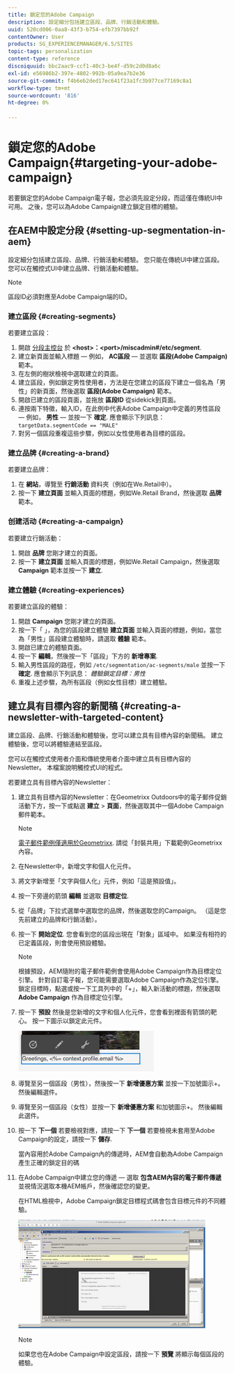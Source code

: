 ```yaml
---
title: 鎖定您的Adobe Campaign
description: 設定細分包括建立區段、品牌、行銷活動和體驗。
uuid: 520cd006-0aa8-43f3-b754-efb7397bb92f
contentOwner: User
products: SG_EXPERIENCEMANAGER/6.5/SITES
topic-tags: personalization
content-type: reference
discoiquuid: bbc2aac9-ccf1-40c3-be4f-d59c2d0d8a6c
exl-id: e56986b2-397e-4802-992b-05a9ea7b2e36
source-git-commit: f4b6eb2ded17ec641f23a1fc3b977ce77169c8a1
workflow-type: tm+mt
source-wordcount: '816'
ht-degree: 0%

---
```


# 鎖定您的Adobe Campaign{#targeting-your-adobe-campaign}

若要鎖定您的Adobe Campaign電子報，您必須先設定分段，而這僅在傳統UI中可用。 之後，您可以為Adobe Campaign建立鎖定目標的體驗。

## 在AEM中設定分段 {#setting-up-segmentation-in-aem}

設定細分包括建立區段、品牌、行銷活動和體驗。 您只能在傳統UI中建立區段。 您可以在觸控式UI中建立品牌、行銷活動和體驗。

>[!NOTE]
>
>區段ID必須對應至Adobe Campaign端的ID。

### 建立區段 {#creating-segments}

若要建立區段：

1. 開啟 [分段主控台](http://localhost:4502/miscadmin#/etc/segmentation) 於 **&lt;host>：&lt;port>/miscadmin#/etc/segment**.
1. 建立新頁面並輸入標題 — 例如， **AC區段**  — 並選取 **區段(Adobe Campaign)** 範本。
1. 在左側的樹狀檢視中選取建立的頁面。
1. 建立區段，例如鎖定男性使用者，方法是在您建立的區段下建立一個名為「男性」的新頁面，然後選取 **區段(Adobe Campaign)** 範本。
1. 開啟已建立的區段頁面，並拖放 **區段ID** 從sidekick到頁面。
1. 連按兩下特徵，輸入ID，在此例中代表Adobe Campaign中定義的男性區段 — 例如， **男性**  — 並按一下 **確定**. 應會顯示下列訊息： `targetData.segmentCode == "MALE"`
1. 對另一個區段重複這些步驟，例如以女性使用者為目標的區段。

### 建立品牌 {#creating-a-brand}

若要建立品牌：

1. 在 **網站**，導覽至 **行銷活動** 資料夾（例如在We.Retail中）。
1. 按一下 **建立頁面** 並輸入頁面的標題，例如We.Retail Brand，然後選取 **品牌** 範本。

### 创建活动 {#creating-a-campaign}

若要建立行銷活動：

1. 開啟 **品牌** 您剛才建立的頁面。
1. 按一下 **建立頁面** 並輸入頁面的標題，例如We.Retail Campaign，然後選取 **Campaign** 範本並按一下 **建立**.

### 建立體驗 {#creating-experiences}

若要建立區段的體驗：

1. 開啟 **Campaign** 您剛才建立的頁面。
1. 按一下「 」，為您的區段建立體驗 **建立頁面** 並輸入頁面的標題，例如，當您為「男性」區段建立體驗時，請選取 **體驗** 範本。
1. 開啟已建立的體驗頁面。
1. 按一下 **編輯**，然後按一下「區段」下方的 **新增專案**.
1. 輸入男性區段的路徑，例如 `/etc/segmentation/ac-segments/male` 並按一下 **確定**. 應會顯示下列訊息： *體驗鎖定目標：男性*
1. 重複上述步驟，為所有區段（例如女性目標）建立體驗。

## 建立具有目標內容的新聞稿 {#creating-a-newsletter-with-targeted-content}

建立區段、品牌、行銷活動和體驗後，您可以建立具有目標內容的新聞稿。 建立體驗後，您可以將體驗連結至區段。

您可以在觸控式使用者介面和傳統使用者介面中建立具有目標內容的Newsletter。 本檔案說明觸控式UI的程式。

若要建立具有目標內容的Newsletter：

1. 建立具有目標內容的Newsletter：在Geometrixx Outdoors中的電子郵件促銷活動下方，按一下或點選 **建立** > **頁面**，然後選取其中一個Adobe Campaign郵件範本。

   >[!NOTE]
   >
   >[電子郵件範例僅適用於Geometrixx](/help/sites-developing/we-retail.md#weretail). 請從「封裝共用」下載範例Geometrixx內容。

1. 在Newsletter中，新增文字和個人化元件。
1. 將文字新增至「文字與個人化」元件，例如「這是預設值」。
1. 按一下旁邊的箭頭 **編輯** 並選取 **目標定位**.
1. 從「品牌」下拉式選單中選取您的品牌，然後選取您的Campaign。 （這是您先前建立的品牌和行銷活動）。
1. 按一下 **開始定位**. 您會看到您的區段出現在「對象」區域中。 如果沒有相符的已定義區段，則會使用預設體驗。

   >[!NOTE]
   >
   >根據預設，AEM隨附的電子郵件範例會使用Adobe Campaign作為目標定位引擎。 針對自訂電子報，您可能需要選取Adobe Campaign作為定位引擎。 鎖定目標時，點選或按一下工具列中的「+」，輸入新活動的標題，然後選取 **Adobe Campaign** 作為目標定位引擎。

1. 按一下 **預設** 然後是您新增的文字和個人化元件，您會看到裡面有箭頭的靶心。 按一下圖示以鎖定此元件。

   ![chlimage_1-165](assets/chlimage_1-165.png)

1. 導覽至另一個區段（男性），然後按一下 **新增優惠方案** 並按一下加號圖示+。 然後編輯選件。
1. 導覽至另一個區段（女性）並按一下 **新增優惠方案** 和加號圖示+。 然後編輯此選件。
1. 按一下 **下一個** 若要檢視對應，請按一下 **下一個** 若要檢視未套用至Adobe Campaign的設定，請按一下 **儲存**.

   當內容用於Adobe Campaign內的傳遞時，AEM會自動為Adobe Campaign產生正確的鎖定目的碼

1. 在Adobe Campaign中建立您的傳遞 — 選取 **包含AEM內容的電子郵件傳遞** 並視情況選取本機AEM帳戶，然後確認您的變更。

   在HTML檢視中，Adobe Campaign鎖定目標程式碼會包含目標元件的不同體驗。

   ![chlimage_1-166](assets/chlimage_1-166.png)

   >[!NOTE]
   >
   >如果您也在Adobe Campaign中設定區段，請按一下 **預覽** 將顯示每個區段的體驗。
